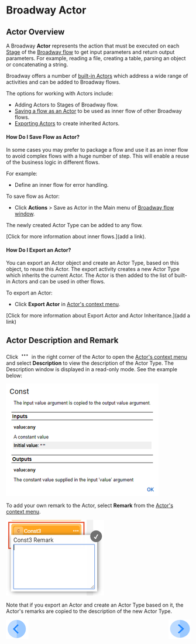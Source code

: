 # Broadway Actor

## Actor Overview

A Broadway  **Actor** represents the action that must be executed on each [Stage](/articles/99_Broadway/19_broadway_flow_stages.md) of the [Broadway flow](/articles/99_Broadway/16_broadway_flow_overview.md) to get input parameters and return output parameters. For example, reading a file, creating a table, parsing an object or concatenating a string.

Broadway offers a number of [built-in Actors](/articles/99_Broadway/04_built_in_actor_types.md) which address a wide range of activities and can be added to Broadway flows.

The options for working with Actors include:
- Adding Actors to Stages of Broadway flow.
- [Saving a flow as an Actor](/articles/99_Broadway/03_broadway_actor.md#how-do-i-save-flow-as-actor) to be used as inner flow of other Broadway flows.
- [Exporting Actors](/articles/99_Broadway/03_broadway_actor.md#how-do-i-export-an-actor) to create inherited Actors.  

#### How Do I Save Flow as Actor?

In some cases you may prefer to package a flow and use it as an inner flow to avoid complex flows with a huge number of step. This will enable a reuse of the business logic in different flows.

For example:
- Define an inner flow for error handling.

To save flow as Actor:
- Click **Actions** > Save as Actor in the Main menu of [Broadway flow window](/articles/99_Broadway/18_broadway_flow_window.md#main-menu).

The newly created Actor Type can be added to any flow.

[Click for more information about inner flows.](add a link). 

#### How Do I Export an Actor?

You can export an Actor object and create an Actor Type, based on this object, to reuse this Actor. The export activity creates a new Actor Type which inherits the current Actor. The Actor is then added to the list of built-in Actors and can be used in other flows.

To export an Actor:
- Click **Export Actor** in [Actor's context menu](/articles/99_Broadway/18_broadway_flow_window.md#actors-context-menu).

[Click for more information about Export Actor and Actor Inheritance.](add a link) 

## Actor Description and Remark

Click ![image](/articles/99_Broadway/images/99_19_dots.PNG) in the right corner of the Actor to open the [Actor's context menu](/articles/99_Broadway/18_broadway_flow_window.md#actors-context-menu) and select **Description** to view the description of the Actor Type. The Description window is displayed in a read-only mode. See the example below:

![image](/articles/99_Broadway/images/99_03_actor_desc.PNG)

To add your own remark to the Actor, select **Remark** from the [Actor's context menu](/articles/99_Broadway/18_broadway_flow_window.md#actors-context-menu).

![image](/articles/99_Broadway/images/99_03_actor_remark.PNG)

Note that if you export an Actor and create an Actor Type based on it, the Actor's remarks are copied to the description of the new Actor Type.

[![Previous](/articles/images/Previous.png)](/articles/99_Broadway/02_broadway_high_level_components.md)[<img align="right" width="60" height="54" src="/articles/images/Next.png">](/articles/99_Broadway/03_broadway_actor_window.md)
